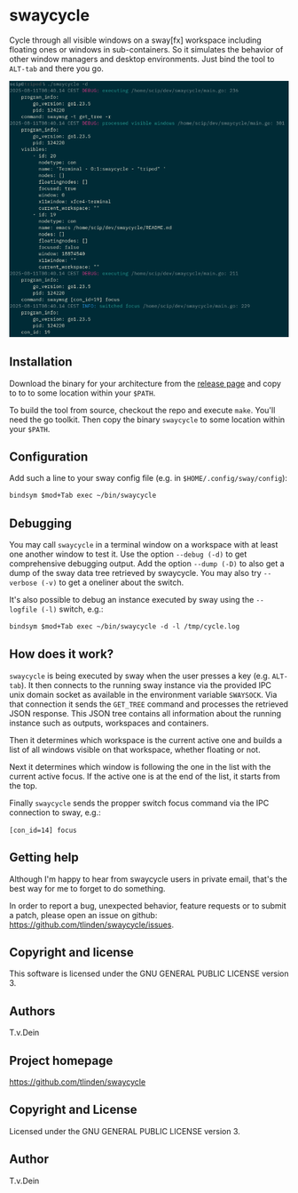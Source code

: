 # swaycycle

Cycle through  all visible windows  on a sway[fx]  workspace including
floating  ones or  windows  in sub-containers.   So  it simulates  the
behavior of other window managers  and desktop environments. Just bind
the tool to `ALT-tab` and there you go.

![Screenshot](https://github.com/TLINDEN/swaycycle/blob/main/.github/assets/screenshot.png)

## Installation

Download  the   binary  for   your  architecture  from   the  [release
page](https://github.com/TLINDEN/swaycycle/releases) and copy to to to
some location within your `$PATH`.

To  build  the  tool  from  source,  checkout  the  repo  and  execute
`make`. You'll need  the go toolkit. Then copy  the binary `swaycycle`
to some location within your `$PATH`.

## Configuration

Add such a line to your sway config file (e.g. in `$HOME/.config/sway/config`):

```default
bindsym $mod+Tab exec ~/bin/swaycycle
```

## Debugging

You may call `swaycycle` in a terminal window on a workspace with at
least one another window to test it. Use the option `--debug (-d)` to
get comprehensive debugging output. Add the option `--dump (-D)` to
also get a dump of the sway data tree retrieved by swaycycle. You may
also try `--verbose (-v)` to get a oneliner about the switch.

It's also possible to debug an instance executed by sway using the
`--logfile (-l)` switch, e.g.:

```default
bindsym $mod+Tab exec ~/bin/swaycycle -d -l /tmp/cycle.log
```

## How does it work?

`swaycycle` is being executed by sway when the user presses a key
(e.g. `ALT-tab`). It then connects to the running sway instance via
the provided IPC unix domain socket as available in the environment
variable `SWAYSOCK`. Via that connection it sends the `GET_TREE`
command and processes the retrieved JSON response. This JSON tree
contains all information about the running instance such as outputs,
workspaces and containers.

Then it determines which workspace is the current active one and
builds a list of all windows visible on that workspace, whether
floating or not.

Next it determines which window is following the one in the list with
the current active focus. If the active one is at the end of the list,
it starts from the top.

Finally `swaycycle` sends the propper switch focus command via the IPC
connection to sway, e.g.:

`[con_id=14] focus`

## Getting help

Although I'm happy to hear from swaycycle users in private email, that's the
best way for me to forget to do something.

In order to report a bug,  unexpected behavior, feature requests or to
submit    a    patch,    please    open   an    issue    on    github:
https://github.com/tlinden/swaycycle/issues.

## Copyright and license

This software is licensed under the GNU GENERAL PUBLIC LICENSE version 3.

## Authors

T.v.Dein <tom AT vondein DOT org>

## Project homepage

https://github.com/tlinden/swaycycle

## Copyright and License

Licensed under the GNU GENERAL PUBLIC LICENSE version 3.

## Author

T.v.Dein <tom AT vondein DOT org>
